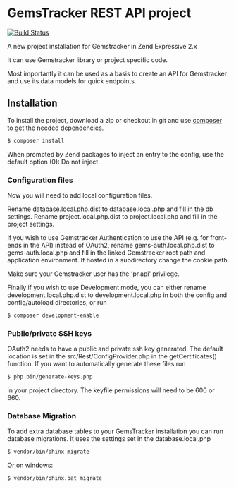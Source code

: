 # GemsTracker REST API project
[![Build Status](https://travis-ci.org/GemsTracker/api.svg?branch=master)](https://travis-ci.org/GemsTracker/api)

A new project installation for Gemstracker in Zend Expressive 2.x

It can use Gemstracker library or project specific code.

Most importantly it can be used as a basis to create an API for Gemstracker and use its data models for quick endpoints.

## Installation

To install the project, download a zip or checkout in git and use [composer](https://getcomposer.org/) to get the needed dependencies.

```bash
$ composer install
```

When prompted by Zend packages to inject an entry to the config, use the default option (0): Do not inject.

### Configuration files

Now you will need to add local configuration files. 

Rename database.local.php.dist to database.local.php and fill in the db settings.
Rename project.local.php.dist to project.local.php and fill in the project settings.

If you wish to use Gemstracker Authentication to use the API (e.g. for front-ends in the API) instead of OAuth2, rename gems-auth.local.php.dist to gems-auth.local.php and fill in the linked Gemstracker root path and application environment. If hosted in a subdirectory change the cookie path.


Make sure your Gemstracker user has the 'pr.api' privilege. 

Finally if you wish to use Development mode, you can either rename development.local.php.dist to development.local.php in both the config and config/autoload directories, or run

```bash
$ composer development-enable
```

### Public/private SSH keys

OAuth2 needs to have a public and private ssh key generated. 
The default location is set in the src/Rest/ConfigProvider.php in the getCertificates() function.
If you want to automatically generate these files run 

```bash
$ php bin/generate-keys.php
```

in your project directory.
The keyfile permissions will need to be 600 or 660.


### Database Migration
To add extra database tables to your GemsTracker installation you can run database migrations. It uses the settings set in the database.local.php

```bash
$ vendor/bin/phinx migrate
```
Or on windows:
```bash
$ vendor/bin/phinx.bat migrate
```
